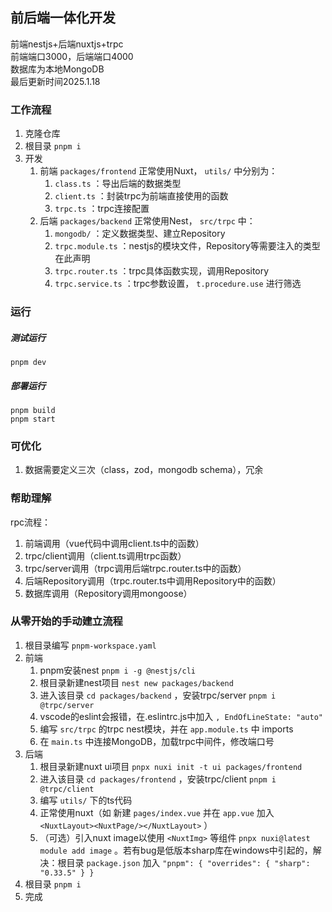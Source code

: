 ## 前后端一体化开发
前端nestjs+后端nuxtjs+trpc  
前端端口3000，后端端口4000  
数据库为本地MongoDB  
最后更新时间2025.1.18

### 工作流程
1. 克隆仓库
2. 根目录 `pnpm i`
3. 开发
   1. 前端 `packages/frontend` 正常使用Nuxt， `utils/` 中分别为：
      1. `class.ts` ：导出后端的数据类型
      2. `client.ts` ：封装trpc为前端直接使用的函数
      3. `trpc.ts` ：trpc连接配置
   2. 后端 `packages/backend` 正常使用Nest， `src/trpc` 中：
      1. `mongodb/` ：定义数据类型、建立Repository
      2. `trpc.module.ts` ：nestjs的模块文件，Repository等需要注入的类型在此声明
      3. `trpc.router.ts` ：trpc具体函数实现，调用Repository
      4. `trpc.service.ts` ：trpc参数设置， `t.procedure.use` 进行筛选

### 运行

##### 测试运行
```
pnpm dev
```

##### 部署运行
```
pnpm build
pnpm start
```

### 可优化
1. 数据需要定义三次（class，zod，mongodb schema），冗余

### 帮助理解
rpc流程：
1. 前端调用（vue代码中调用client.ts中的函数）
2. trpc/client调用（client.ts调用trpc函数）
3. trpc/server调用（trpc调用后端trpc.router.ts中的函数）
4. 后端Repository调用（trpc.router.ts中调用Repository中的函数）
5. 数据库调用（Repository调用mongoose）

### 从零开始的手动建立流程
1. 根目录编写 `pnpm-workspace.yaml`
2. 前端
   1. pnpm安装nest `pnpm i -g @nestjs/cli`
   2. 根目录新建nest项目 `nest new packages/backend`
   3. 进入该目录 `cd packages/backend` ，安装trpc/server `pnpm i @trpc/server`
   4. vscode的eslint会报错，在.eslintrc.js中加入 `, EndOfLineState: "auto"`
   5. 编写 `src/trpc` 的trpc nest模块，并在 `app.module.ts` 中 imports
   6. 在 `main.ts` 中连接MongoDB，加载trpc中间件，修改端口号
3. 后端
   1. 根目录新建nuxt ui项目 `pnpx nuxi init -t ui packages/frontend`
   2. 进入该目录 `cd packages/frontend` ，安装trpc/client `pnpm i @trpc/client`
   3. 编写 `utils/` 下的ts代码
   4. 正常使用nuxt（如 新建 `pages/index.vue` 并在 `app.vue` 加入 `<NuxtLayout><NuxtPage/></NuxtLayout>` ）
   5. （可选）引入nuxt image以使用 `<NuxtImg>` 等组件 `pnpx nuxi@latest module add image` 。若有bug是低版本sharp库在windows中引起的，解决：根目录 `package.json` 加入 `"pnpm": { "overrides": { "sharp": "0.33.5" } }`
4. 根目录 `pnpm i`
5. 完成